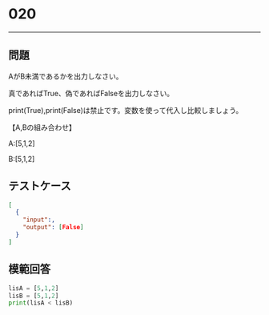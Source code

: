 
# 020

---

## 問題

AがB未満であるかを出力しなさい。

真であればTrue、偽であればFalseを出力しなさい。

print(True),print(False)は禁止です。変数を使って代入し比較しましょう。

【A,Bの組み合わせ】

A:[5,1,2]

B:[5,1,2]

## テストケース


```json
[
  {
    "input":,
    "output": [False]
  }
]
```

## 模範回答

```python
lisA = [5,1,2]
lisB = [5,1,2]
print(lisA < lisB)
```
